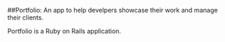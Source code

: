 ##Portfolio: An app to help develpers showcase their work and manage their clients.

Portfolio is a Ruby on Rails application. 